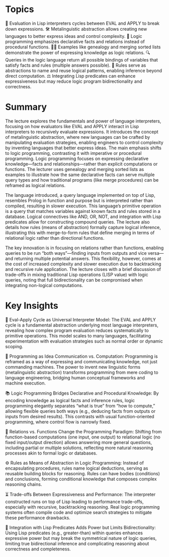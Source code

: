 # Topics
🔄 Evaluation in Lisp interpreters cycles between EVAL and APPLY to break down expressions.
🛠 Metalinguistic abstraction allows creating new languages to better express ideas and control complexity.
🧩 Logic programming emphasizes declarative facts and relations instead of procedural functions.
👨‍👦 Examples like genealogy and merging sorted lists demonstrate the power of expressing knowledge as logic relations.
🔍 Queries in the logic language return all possible bindings of variables that satisfy facts and rules (multiple answers possible).
📜 Rules serve as abstractions to name and reuse logical patterns, enabling inference beyond direct computation.
⚖️ Integrating Lisp predicates can enhance expressiveness but may reduce logic program bidirectionality and correctness.

# Summary
The lecture explores the fundamentals and power of language interpreters, focusing on how evaluators like EVAL and APPLY interact in Lisp interpreters to recursively evaluate expressions. It introduces the concept of metalinguistic abstraction, where new languages can be crafted by manipulating evaluation strategies, enabling engineers to control complexity by inventing languages that better express ideas. The main emphasis shifts to logic programming, contrasting it with imperative or procedural programming. Logic programming focuses on expressing declarative knowledge—facts and relationships—rather than explicit computations or functions. The lecturer uses genealogy and merging sorted lists as examples to illustrate how the same declarative facts can serve multiple query types and how traditional programs (like merge procedures) can be reframed as logical relations.

The language introduced, a query language implemented on top of Lisp, resembles Prolog in function and purpose but is interpreted rather than compiled, resulting in slower execution. This language’s primitive operation is a query that matches variables against known facts and rules stored in a database. Logical connectives like AND, OR, NOT, and integration with Lisp predicates allow for constructing compound queries. The lecture also details how rules (means of abstraction) formally capture logical inference, illustrating this with merge-to-form rules that define merging in terms of relational logic rather than directional functions.

The key innovation is in focusing on relations rather than functions, enabling queries to be run “both ways”—finding inputs from outputs and vice versa—and returning multiple potential answers. This flexibility, however, comes at the cost of increased complexity and slower execution due to backtracking and recursive rule application. The lecture closes with a brief discussion of trade-offs in mixing traditional Lisp operations (LISP value) with logic queries, noting that full bidirectionality can be compromised when integrating non-logical computations.

# Key Insights
🔁 Eval-Apply Cycle as Universal Interpreter Model: The EVAL and APPLY cycle is a fundamental abstraction underlying most language interpreters, revealing how complex program evaluation reduces systematically to primitive operations. This model scales to many languages, facilitating experimentation with evaluation strategies such as normal order or dynamic scoping.

🧠 Programming as Idea Communication vs. Computation: Programming is reframed as a way of expressing and communicating knowledge, not just commanding machines. The power to invent new linguistic forms (metalinguistic abstraction) transforms programming from mere coding to language engineering, bridging human conceptual frameworks and machine execution.

📚 Logic Programming Bridges Declarative and Procedural Knowledge: By encoding knowledge as logical facts and inference rules, logic programming elegantly separates “what is true” from “how to compute,” allowing flexible queries both ways (e.g., deducing facts from outputs or inputs from desired results). This contrasts with usual function-oriented programming, where control flow is narrowly fixed.

🔗 Relations vs. Functions Change the Programming Paradigm: Shifting from function-based computations (one input, one output) to relational logic (no fixed input/output direction) allows answering more general questions, including partial or multiple solutions, reflecting more natural reasoning processes akin to formal logic or databases.

⚙️ Rules as Means of Abstraction in Logic Programming: Instead of encapsulating procedures, rules name logical deductions, serving as reusable building blocks for reasoning. Rules can have bodies (conditions) and conclusions, forming conditional knowledge that composes complex reasoning chains.

⏳ Trade-offs Between Expressiveness and Performance: The interpreter constructed runs on top of Lisp leading to performance trade-offs, especially with recursive, backtracking reasoning. Real logic programming systems often compile code and optimize search strategies to mitigate these performance drawbacks.

🔄 Integration with Lisp Predicates Adds Power but Limits Bidirectionality: Using Lisp predicates (e.g., greater-than) within queries enhances expressive power but may break the symmetrical nature of logic queries, limiting true bidirectional inference and complicating reasoning about correctness and completeness.